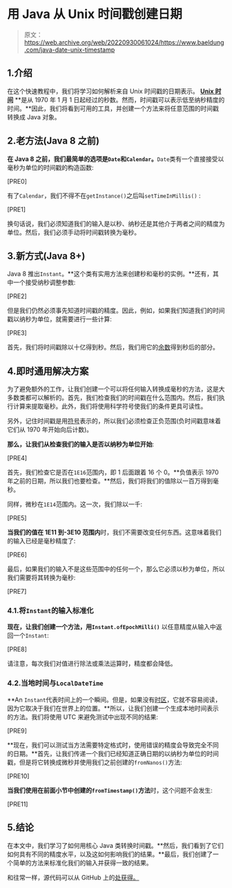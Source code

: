 # 用 Java 从 Unix 时间戳创建日期

> 原文：<https://web.archive.org/web/20220930061024/https://www.baeldung.com/java-date-unix-timestamp>

## 1.介绍

在这个快速教程中，我们将学习如何解析来自 Unix 时间戳的日期表示。 [**Unix 时间**](https://web.archive.org/web/20220930182427/https://en.wikipedia.org/wiki/Unix_time) **是从 1970 年 1 月 1 日起经过的秒数。然而，时间戳可以表示低至纳秒精度的时间。**因此，我们将看到可用的工具，并创建一个方法来将任意范围的时间戳转换成 Java 对象。

## 2.老方法(Java 8 之前)

**在 Java 8 之前，我们最简单的选项是`Date`和`Calendar`。**`Date`类有一个直接接受以毫秒为单位的时间戳的构造函数:

[PRE0]

有了`Calendar`，我们不得不在`getInstance()`之后叫`setTimeInMillis()` :

[PRE1]

换句话说，我们必须知道我们的输入是以秒、纳秒还是其他介于两者之间的精度为单位。然后，我们必须手动将时间戳转换为毫秒。

## 3.新方式(Java 8+)

Java 8 推出`Instant`。**这个类有实用方法来创建秒和毫秒的实例。**还有，其中一个接受纳秒调整参数:

[PRE2]

但是我们仍然必须事先知道时间戳的精度。因此，例如，如果我们知道我们的时间戳以纳秒为单位，就需要进行一些计算:

[PRE3]

首先，我们将时间戳除以十亿得到秒。然后，我们用它的[余数](/web/20220930182427/https://www.baeldung.com/modulo-java)得到秒后的部分。

## 4.即时通用解决方案

为了避免额外的工作，让我们创建一个可以将任何输入转换成毫秒的方法，这是大多数类都可以解析的。首先，我们检查我们的时间戳在什么范围内。然后，我们执行计算来提取毫秒。此外，我们将使用科学符号使我们的条件更具可读性。

另外，记住时间戳是用[符号](/web/20220930182427/https://www.baeldung.com/java-unsigned-arithmetic)表示的，所以我们必须检查正负范围(负时间戳意味着它们从 1970 年开始向后计数)。

**那么，让我们从检查我们的输入是否以纳秒为单位开始**:

[PRE4]

首先，我们检查它是否在`1E16`范围内，即 1 后面跟着 16 个 0。**负值表示 1970 年之前的日期，所以我们也要检查。**然后，我们将我们的值除以一百万得到毫秒。

同样，微秒在`1E14`范围内。这一次，我们除以一千:

[PRE5]

**当我们的值在 1E11 到-3E10 范围内**时，我们不需要改变任何东西。这意味着我们的输入已经是毫秒精度了:

[PRE6]

最后，如果我们的输入不是这些范围中的任何一个，那么它必须以秒为单位，所以我们需要将其转换为毫秒:

[PRE7]

### 4.1.将`Instant`的输入标准化

**现在，让我们创建一个方法，用`Instant.ofEpochMilli()`** 以任意精度从输入中返回一个`Instant`:

[PRE8]

请注意，每次我们对值进行除法或乘法运算时，精度都会降低。

### 4.2.当地时间与`LocalDateTime`

**An `Instant`代表时间上的一个瞬间。但是，如果没有[时区](/web/20220930182427/https://www.baeldung.com/java-set-date-time-zone)，它就不容易阅读，因为它取决于我们在世界上的位置。**所以，让我们创建一个生成本地时间表示的方法。我们将使用 UTC 来避免测试中出现不同的结果:

[PRE9]

**现在，我们可以测试当方法需要特定格式时，使用错误的精度会导致完全不同的日期。**首先，让我们传递一个我们已经知道正确日期的以纳秒为单位的时间戳，但是将它转换成微秒并使用我们之前创建的`fromNanos()`方法:

[PRE10]

**当我们使用在前面小节中创建的`fromTimestamp()`方法**时，这个问题不会发生:

[PRE11]

## 5.结论

在本文中，我们学习了如何用核心 Java 类转换时间戳。**然后，我们看到了它们如何具有不同的精度水平，以及这如何影响我们的结果。**最后，我们创建了一个简单的方法来标准化我们的输入并获得一致的结果。

和往常一样，源代码可以从 GitHub 上的[处获得。](https://web.archive.org/web/20220930182427/https://github.com/eugenp/tutorials/tree/master/core-java-modules/core-java-date-operations-3)